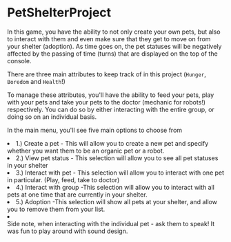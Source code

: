 # PetShelterProject

In this game, you have the ability to not only create your own pets, but also to interact with them and even make sure that they get to move on from your shelter (adoption). As time goes on, the pet statuses will be negatively affected by the passing of time (turns) that are displayed on the top of the console.

There are three main attributes to keep track of in this project (`Hunger`, `Boredom` and `Health`!)

To manage these attributes, you'll have the ability to feed your pets, play with your pets and take your pets to the doctor (mechanic for robots!) respectively. You can do so by either interacting with the entire group, or doing so on an individual basis. 

In the main menu, you'll see five main options to choose from



<li> 1.) Create a pet 
	- This will allow you to create a new pet and specify whether you want them to be an organic pet or a robot. 
</li>
<li> 2.) View pet status
	- This selection will allow you to see all pet statuses in your shelter
 </li>
<li> 3.) Interact with pet
	- This selection will allow you to interact with one pet in particular. (Play, feed, take to doctor) 
 </li>
<li> 4.) Interact with group
	-This selection will allow you to interact with all pets at one time that are currently in your shelter. 
 </li>
<li> 5.) Adoption
	-This selection will show all pets at your shelter, and allow you to remove them from your list. 
</li>
<li>

 <div></div>
Side note, when interacting with the individual pet - ask them to speak! It was fun to play around with sound design. 
</li>

